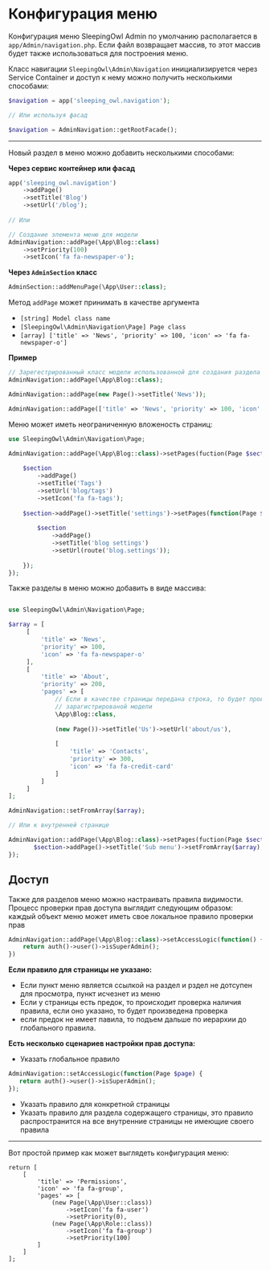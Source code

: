 # Конфигурация меню

Конфигурация меню SleepingOwl Admin по умолчанию располагается в `app/Admin/navigation.php`. Если файл
возвращает массив, то этот массив будет также использоваться для построения меню.

Класс навигации `SleepingOwl\Admin\Navigation` инициализируется через Service Container 
и доступ к нему можно получить несколькими способами:

```php
$navigation = app('sleeping_owl.navigation');

// Или используя фасад

$navigation = AdminNavigation::getRootFacade();
```
____

Новый раздел в меню можно добавить несколькими способами:

**Через сервис контейнер или фасад**
```php
app('sleeping_owl.navigation')
    ->addPage()
    ->setTitle('Blog')
    ->setUrl('/blog');
    
// Или

// Создание элемента меню для модели
AdminNavigation::addPage(\App\Blog::class)
    ->setPriority(100)
    ->setIcon('fa fa-newspaper-o');
```

**Через `AdminSection` класс**

```php
AdminSection::addMenuPage(\App\User::class);
```

Метод `addPage` может принимать в качестве аргумента
 - `[string] Model class name`
 - `[SleepingOwl\Admin\Navigation\Page] Page class`
 - `[array] ['title' => 'News', 'priority' => 100, 'icon' => 'fa fa-newspaper-o']`
 
**Пример**
```php
// Зарегестрированный класс модели использованной для создания раздела
AdminNavigation::addPage(\App\Blog::class);

AdminNavigation::addPage(new Page()->setTitle('News'));

AdminNavigation::addPage(['title' => 'News', 'priority' => 100, 'icon' => 'fa fa-newspaper-o']);
```

Меню может иметь неограниченную вложеность страниц:

```php
use SleepingOwl\Admin\Navigation\Page;

AdminNavigation::addPage(\App\Blog::class)->setPages(fuction(Page $section) {
   
    $section
        ->addPage()
        ->setTitle('Tags')
        ->setUrl('blog/tags')
        ->setIcon('fa fa-tags');
    
    $section->addPage()->setTitle('settings')->setPages(function(Page $section) {
    
        $section
            ->addPage()
            ->setTitle('blog settings')
            ->setUrl(route('blog.settings'));
        
    });
});
```

Также разделы в меню можно добавить в виде массива:

```php

use SleepingOwl\Admin\Navigation\Page;

$array = [
     [
         'title' => 'News', 
         'priority' => 100, 
         'icon' => 'fa fa-newspaper-o'
     ],
     [
         'title' => 'About', 
         'priority' => 200, 
         'pages' => [
             // Если в качестве страницы передана строка, то будет произведен поиск по
             // зарагистрированой модели
             \App\Blog::class,
             
             (new Page())->setTitle('Us')->setUrl('about/us'),
             
             [
                 'title' => 'Contacts', 
                 'priority' => 300, 
                 'icon' => 'fa fa-credit-card'
             ]
         ]
     ]
];

AdminNavigation::setFromArray($array);

// Или к внутренней странице

AdminNavigation::addPage(\App\Blog::class)->setPages(fuction(Page $section) {
       $section->addPage()->setTitle('Sub menu')->setFromArray($array);
});
```

## Доступ

Также для разделов меню можно настраивать правила видимости.
Процесс проверки прав доступа выглядит следующим образом: каждый объект меню может иметь свое локальное правило
проверки прав

```php
AdminNavigation::addPage(\App\Blog::class)->setAccessLogic(function() {
    return auth()->user()->isSuperAdmin();
})
```

**Если правило для страницы не указано:**
 - Если пункт меню является ссылкой на раздел и рздел не дотсупен для просмотра, пункт исчезнет из меню
 - Если у страницы есть предок, то происходит проверка наличия правила, если оно указано, то будет произведена проверка
 - если предок не имеет павила, то подъем дальше по иерархии до глобального правила.

**Есть несколько сценариев настройки прав доступа:**
 - Указать глобальное правило
 
```php
AdminNavigation::setAccessLogic(function(Page $page) {
   return auth()->user()->isSuperAdmin();
});
```
 - Указать правило для конкретной страницы
 - Указать правило для раздела содержащего страницы, это правило 
 распространится на все внутренние страницы не имеющие своего правила

______
Вот простой пример как может выглядеть конфигурация меню:

```
return [
    [
        'title' => 'Permissions',
        'icon' => 'fa fa-group',
        'pages' => [
            (new Page(\App\User::class))
                ->setIcon('fa fa-user')
                ->setPriority(0),
            (new Page(\App\Role::class))
                ->setIcon('fa fa-group')
                ->setPriority(100)
        ]
    ]
];
```
